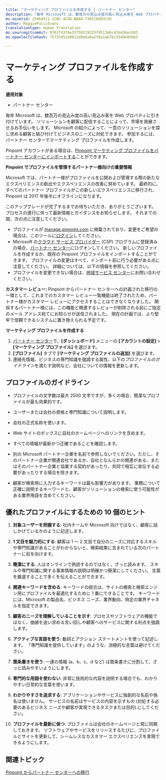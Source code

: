 ```yaml
---
title: "マーケティング プロファイルを作成する | パートナー センター"
description: "毎年 Microsoft は、数百万の見込み度の高い見込み客を Web プロパティに引き付けています。"
ms.assetid: 25964511-1CBC-4C68-B8A8-736CC6683C3D
author: MaggiePucciEvans
translationtype: Human Translation
ms.sourcegitcommit: 0761f43f6e32f50329325f951366cd1b43becb03
ms.openlocfilehash: 75733451e0011d9e0a8a2f8a1ab7b13349e956b5

---
```


# マーケティング プロファイルを作成する

**適用対象**

-  パートナー センター

毎年 Microsoft は、数百万の見込み度の高い見込み客を Web プロパティに引き付けています。 ソリューションを顧客に配信することによって、市場を発展させるお手伝いをします。 Microsoft の紹介によって、一意のソリューションを探し求める顧客と結び付けてビジネスのニーズに対処できます。 参加するには、パートナー センターでマーケティング プロファイルを作成します。

Pinpoint アカウントがある場合は、[Pinpoint マーケティング プロファイルをパートナー センターにインポートする](importing-pinpoint-profiles-into-partner-center.md)ことができます。

**Pinpoint でプロファイルを管理するパートナー様向けの重要情報**

Microsoft では、パートナー様がプロファイルを公開および管理する際の新たなエクスペリエンスの創出やエクスペリエンスの改善に努めています。 最終的に、すべてのパートナー プロファイルがこの新しいエクスペリエンスに移行され、Pinpoint は 2017 年後半にオフラインになります。

このアップグレードが完了するまでお待ちいただき、ありがとうございます。 プロセスの進行に伴って最新情報とガイダンスをお知らせします。 それまでの間、次の点に注意してください。

-   プロファイルが [manage.pinpoint.com](https://go.microsoft.com/fwlink/?linkid=838399) に掲載されており、変更をご希望の場合は、このツールに[ログイン](https://go.microsoft.com/fwlink/?linkid=838394)してください。
-   Microsoft の[クラウド サービス プロバイダー](https://go.microsoft.com/fwlink/?linkid=838395) (CSP) プログラムに登録済みの場合、[パートナー センター](https://go.microsoft.com/fwlink/?linkid=838396)にログオンしてください。 新しいプロファイルを作成するか、既存の Pinpoint プロファイルをインポートすることができます。 プロファイルの変更はすべて、インポート前に行う必要がある点に注意してください。 詳細については、以下の情報を参照してください。
-   プロファイルを変更できない場合は、[地域サービス センター](https://go.microsoft.com/fwlink/?linkid=838398)にお問い合わせください。 

**カスタマー レビュー:** Pinpoint からパートナー センターへの計画された移行の一環として、これまでのカスタマー レビュー一覧機能は終了されたため、パートナー様がカスタマー レビューにアクセスすることはできなくなりました。 関係するパートナー様には、この機能と関連するレビューが削除される前にご指定のメール アドレス宛てにお知らせが送信されました。 現在の計画では、より堅牢で信頼できるシステムに置き換えられる予定です。

**マーケティング プロファイルを作成する**

1.  [パートナー センター](http://go.microsoft.com/fwlink/p/?LinkId=808956)で、**[ダッシュボード]** メニューの **[アカウントの設定]** &gt; **[マーケティング プロファイル]** を選びます。
2.  **[プロファイル]** タブで **[マーケティング プロファイルの追加]** を選びます。
3.  連絡先情報、ビジネスの専門知識を強調する属性、以下の*プロファイルのガイドライン*を満たす説明など、会社についての情報を更新します。

## プロファイルのガイドライン


-   プロファイルの文字数は最大 2500 文字ですが、多くの場合、簡潔なプロファイルが最も効果的です。

-   ユーザーまたは会社の資格と専門知識について説明します。

-   会社の正式名称を使います。

-   Web サイトのボックスに自社のホームページへのリンクを含めます。

-   すべての情報が最新かつ正確であることを確認します。

-   別の Microsoft パートナー企業を名前で参照しないでください。ただし、そのパートナー企業が関連会社であるか、自社となんらかの関連がある、またはそのパートナー企業と協業する契約があったり、共同で相互に宣伝する必要があったりする場合を除きます。

-   顧客が検索用に入力するキーワードは最も影響力があります。 業務について正確に説明するキーワードと、顧客がソリューションの検索に使う可能性がある業界用語を含めてください。

## 優れたプロファイルにするための 10 個のヒント


1.  **対象ユーザーを把握する**: 社内チームや Microsoft 向けではなく、顧客に話しかけているかのように記述します。

2.  **1 文目を魅力的にする**: 顧客は 1 ～ 2 文目で自分のニーズに対応するスキルや専門知識があることがわからないと、検索結果に含まれている次のパートナーに目を向けます。

3.  **簡潔にする**: 人はオンラインで熟読するのではなく、ざっと読みます。 スキルや専門知識に関する事実情報の説明は明確かつ簡潔にしてください。 言葉を厳選することで多くを伝えることができます。

4.  **関連キーワードを含める**: キーワードの統合は、サイトの検索と検索エンジン用にプロファイルを最適化するために 1 番にできることです。 キーワードには、Microsoft の製品名、ビジネス ニーズ、業界動向、特定の業界チャネルを指定できます。

5.  **顧客のニーズを理解していることを示す**: プロセスやソフトウェアの機能ではなく、価値を追い求める言い回しや顧客へのサービスに関する利点を強調します。

6.  **アクティブな言語を使う**: 動詞とアクション ステートメントを使って記述します。 「専門知識を提供しています」のような、消極的な言葉は避けてください。

7.  **箇条書きを使う**: 一連の情報 (a、b、c、d など) は箇条書きに分割して、ざっと読みやすいようにします。

8.  **専門的な用語を使わない**: 非常に技術的な内容を説明する場合でも、わかりやすい日常的な言葉を使います。

9.  **わかりやすさを追求する**: アプリケーションやサービスに独創的な名前や偽名は使いません。 サービスの名前はサービスの内容を示すもの (対処する必要のあるビジネス ニーズや顧客が実現できるタスクまたは目的) にしてください。

10. **プロファイルを最新に保つ**: プロファイルは会社のホームページと常に同期しておきます。 ソフトウェアやサービスをリリースするたびに、プロファイルとサイトを更新して、シームレスなカスタマー エクスペリエンスを実現できるようにします。

## 関連トピック


[Pinpoint からパートナー センターへの移行](importing-pinpoint-profiles-into-partner-center.md)

 

 






<!--HONumber=Jan17_HO2-->


